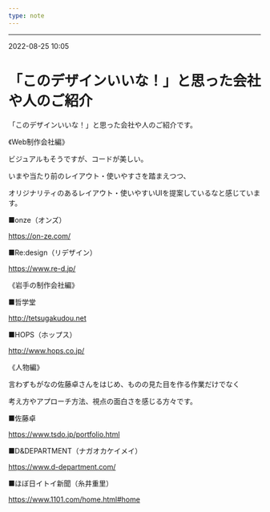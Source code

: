 ```yaml
---
type: note
---
```



---
2022-08-25  10:05

# 「このデザインいいな！」と思った会社や人のご紹介

  

「このデザインいいな！」と思った会社や人のご紹介です。

  

《Web制作会社編》

ビジュアルもそうですが、コードが美しい。

いまや当たり前のレイアウト・使いやすさを踏まえつつ、

オリジナリティのあるレイアウト・使いやすいUIを提案しているなと感じています。

■onze（オンズ）

https://on-ze.com/

  

■Re:design（リデザイン）

https://www.re-d.jp/

  

《岩手の制作会社編》

■哲学堂

http://tetsugakudou.net

  

■HOPS（ホップス）

http://www.hops.co.jp/

  

《人物編》

言わずもがなの佐藤卓さんをはじめ、ものの見た目を作る作業だけでなく

考え方やアプローチ方法、視点の面白さを感じる方々です。

■佐藤卓

https://www.tsdo.jp/portfolio.html

  

■D&DEPARTMENT（ナガオカケイメイ）

https://www.d-department.com/

  

■ほぼ日イトイ新聞（糸井重里）

https://www.1101.com/home.html#home